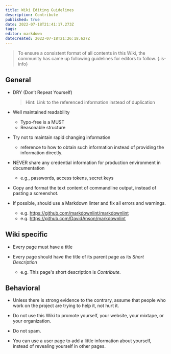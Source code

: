 ```yaml
---
title: Wiki Editing Guidelines
description: Contribute
published: true
date: 2022-07-18T21:41:17.273Z
tags: 
editor: markdown
dateCreated: 2022-07-18T21:26:18.627Z
---
```


> To ensure a consistent format of all contents in this Wiki, the community has came up following guidelines for editors to follow.
{.is-info}

## General

- DRY (Don’t Repeat Yourself)

  > Hint: Link to the referenced information instead of duplication

- Well maintained readability

  - Typo-free is a MUST
  - Reasonable structure

- Try not to maintain rapid changing information

  - reference to how to obtain such information instead of providing the information directly.

- NEVER share any credential information for production environment in documentation

  - e.g., passwords, access tokens, secret keys

- Copy and format the text content of commandline output, instead of pasting a screenshot.

- If possible, should use a Markdown linter and fix all errors and warnings.

  - e.g. https://github.com/markdownlint/markdownlint
  - e.g. https://github.com/DavidAnson/markdownlint

## Wiki specific

- Every page must have a title

- Every page should have the title of its parent page as its *Short Description*

  - e.g. This page's short description is *Contribute*.
  
## Behavioral

- Unless there is strong evidence to the contrary, assume that people who work on the project are trying to help it, not hurt it.

- Do not use this Wiki to promote yourself, your website, your mixtape, or your organization.

- Do not spam.

- You can use a user page to add a little information about yourself, instead of revealing yourself in other pages.
